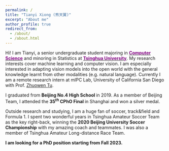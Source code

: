 ```yaml
---
permalink: /
title: "Tianyi Xiong (熊天翼)"
excerpt: "About me"
author_profile: true
redirect_from: 
  - /about/
  - /about.html
---
```


Hi! I am Tianyi, a senior undergraduate student majoring in [<b><font color="purple">Computer Science</font></b>](https://www.cs.tsinghua.edu.cn/)  and minoring in Statistics at [<b><font color="purple">Tsinghua University</font></b>](https://www.tsinghua.edu.cn/). My research interests cover machine learning and computer vision.  I am especially interested in adapting vision models into the open world with the general knowledge learnt from other modalities (e.g. natural language). Currently I am a remote research intern at mlPC Lab, University of California San Diego with Prof. [Zhuowen Tu](https://pages.ucsd.edu/~ztu/).

I graduated from <b>Beijing No.4 High School </b>in 2019. As a member of Beijing Team, I attended the <b>$35^{th}$ CPhO Final </b>in Shanghai and won a silver medal.

Outside research and studying, I am a huge fan of soccer, track&field and Formula 1. I spent two wonderful years in Tsinghua Amateur Soccer Team as the key right-back, winning the <b>2020 Beijing University Soccer Championship</b> with my amazing coach and teammates. I was also a member of Tsinghua Amateur Long-distance Race Team.

<b>I am looking for a PhD position starting from Fall 2023.</b>




